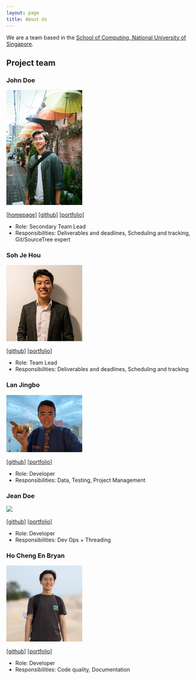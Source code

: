 ```yaml
---
layout: page
title: About Us
---
```


We are a team based in the [School of Computing, National University of Singapore](http://www.comp.nus.edu.sg).

## Project team

### John Doe

<img src="images/justinpeng.png" width="200px">

[[homepage](https://justinpeng.vercel.app)]
[[github](https://github.com/JustinPeng13)]
[[portfolio](team/justinpeng13.md)]

* Role: Secondary Team Lead
* Responsibilities: Deliverables and deadlines, Scheduling and tracking, Git/SourceTree expert

### Soh Je Hou

<img src="images/jehousoh.png" width="200px">

[[github](http://github.com/jehousoh)]
[[portfolio](team/jehousoh.md)]

* Role: Team Lead
* Responsibilities: Deliverables and deadlines, Scheduling and tracking

### Lan Jingbo

<img src="images/Lan Jingbo.png" width="200px">

[[github](http://github.com/Lan-Jingbo)] [[portfolio](team/lanjingbo.md)]

* Role: Developer
* Responsibilities: Data, Testing, Project Management

### Jean Doe

<img src="images/johndoe.png" width="200px">

[[github](http://github.com/johndoe)]
[[portfolio](team/johndoe.md)]

* Role: Developer
* Responsibilities: Dev Ops + Threading

### Ho Cheng En Bryan

<img src="images/bryanhce.png" width="200px">

[[github](http://github.com/bryanhce)]
[[portfolio](team/bryanhce.md)]

* Role: Developer
* Responsibilities: Code quality, Documentation
